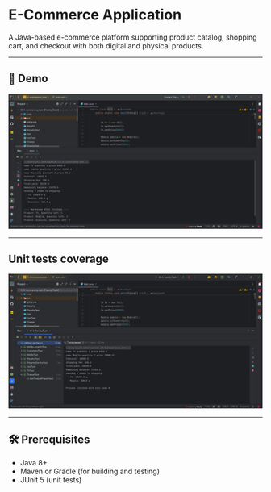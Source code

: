# E-Commerce Application

A Java-based e-commerce platform supporting product catalog, shopping cart, and checkout with both digital and physical products.

---

## 📸 Demo

![Demo Screenshot](demo.png)

---
## Unit tests coverage

![UnitTests Screenshot](junit.png)

---
## 🛠️ Prerequisites

- Java 8+  
- Maven or Gradle (for building and testing)  
- JUnit 5 (unit tests)
